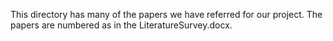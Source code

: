 This directory has many of the papers we have referred for our project. The papers are numbered as in the LiteratureSurvey.docx.

